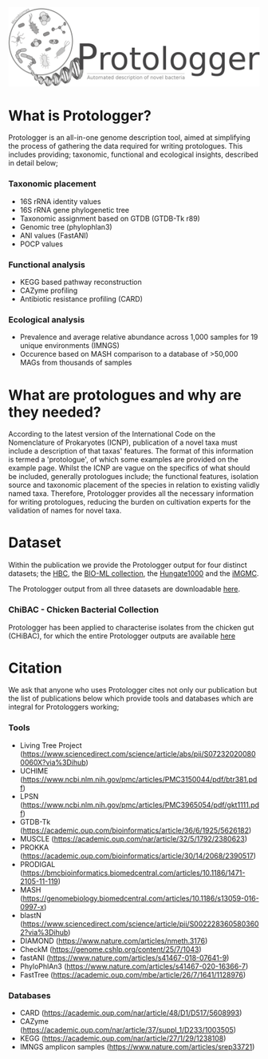 ![logo](/images/Protologger-logo.png)


# What is Protologger?

Protologger is an all-in-one genome description tool, aimed at simplifying the process of gathering the data required for writing protologues. This includes providing; taxonomic, functional and ecological insights, described in detail below;

### Taxonomic placement
- 16S rRNA identity values
- 16S rRNA gene phylogenetic tree
- Taxonomic assignment based on GTDB (GTDB-Tk r89)
- Genomic tree (phylophlan3)
- ANI values (FastANI)
- POCP values

### Functional analysis
- KEGG based pathway reconstruction
- CAZyme profiling
- Antibiotic resistance profiling (CARD)

### Ecological analysis
- Prevalence and average relative abundance across 1,000 samples for 19 unique environments (IMNGS)
- Occurence based on MASH comparison to a database of >50,000 MAGs from thousands of samples

# What are protologues and why are they needed?
According to the latest version of the International Code on the Nomenclature of Prokaryotes (ICNP), publication of a novel taxa must include a description of that taxas' features. The format of this information is termed a 'protologue', of which some examples are provided on the example page. Whilst the ICNP are vague on the specifics of what should be included, generally protologues include; the functional features, isolation source and taxonomic placement of the species in relation to existing validly named taxa.
Therefore, Protologger provides all the necessary information for writing protologues, reducing the burden on cultivation experts for the validation of names for novel taxa.

# Dataset
Within the publication we provide the Protologger output for four distinct datasets; the [HBC](https://www.nature.com/articles/s41587-018-0009-7), the [BIO-ML collection](https://www.nature.com/articles/s41591-019-0559-3), the [Hungate1000](https://www.nature.com/articles/nbt.4110) and the [iMGMC](https://www.sciencedirect.com/science/article/pii/S2211124720301972?via%3Dihub). 

The Protologger output from all three datasets are downloadable [here](https://drive.google.com/file/d/1abNuXifhd2mH8txxkVhUO9MOZLcMETTb/view?usp=sharing).

### ChiBAC - Chicken Bacterial Collection
Protologger has been applied to characterise isolates from the chicken gut (CHiBAC), for which the entire Protologger outputs are available [here](https://drive.google.com/drive/folders/1OV2tc-oElldD_UubMi2aYqZ-SMxluONf?usp=sharing)


# Citation
We ask that anyone who uses Protologger cites not only our publication but the list of publications below which provide tools and databases which are integral for Protologgers working;

### Tools
- Living Tree Project (https://www.sciencedirect.com/science/article/abs/pii/S072320200800060X?via%3Dihub)
- UCHIME (https://www.ncbi.nlm.nih.gov/pmc/articles/PMC3150044/pdf/btr381.pdf)
- LPSN (https://www.ncbi.nlm.nih.gov/pmc/articles/PMC3965054/pdf/gkt1111.pdf)
- GTDB-Tk (https://academic.oup.com/bioinformatics/article/36/6/1925/5626182)
- MUSCLE (https://academic.oup.com/nar/article/32/5/1792/2380623)
- PROKKA (https://academic.oup.com/bioinformatics/article/30/14/2068/2390517)
- PRODIGAL (https://bmcbioinformatics.biomedcentral.com/articles/10.1186/1471-2105-11-119)
- MASH (https://genomebiology.biomedcentral.com/articles/10.1186/s13059-016-0997-x)
- blastN (https://www.sciencedirect.com/science/article/pii/S0022283605803602?via%3Dihub)
- DIAMOND (https://www.nature.com/articles/nmeth.3176)
- CheckM (https://genome.cshlp.org/content/25/7/1043)
- fastANI (https://www.nature.com/articles/s41467-018-07641-9)
- PhyloPhlAn3 (https://www.nature.com/articles/s41467-020-16366-7)
- FastTree (https://academic.oup.com/mbe/article/26/7/1641/1128976)

### Databases 
- CARD (https://academic.oup.com/nar/article/48/D1/D517/5608993)
- CAZyme (https://academic.oup.com/nar/article/37/suppl_1/D233/1003505)
- KEGG (https://academic.oup.com/nar/article/27/1/29/1238108)
- IMNGS amplicon samples (https://www.nature.com/articles/srep33721)


